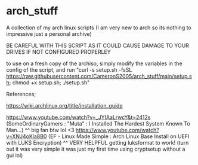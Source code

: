 # arch_stuff
A collection of my arch linux scripts (I am very new to arch so its nothing to impressive just a personal archive)

BE CAREFUL WITH THIS SCRIPT AS IT COULD CAUSE DAMAGE TO YOUR DRIVES IF NOT CONFIGURED PROPERLEY 

to use on a fresh copy of the archiso, simply modify the variables in the config of the script, and run "curl -s setup.sh -fsSL https://raw.githubusercontent.com/CameronS2005/arch_stuff/main/setup.sh; chmod +x setup.sh; ./setup.sh"

References;

https://wiki.archlinux.org/title/installation_guide

https://www.youtube.com/watch?v=_JYIAaLrwcY&t=2412s (SomeOrdinaryGamers : "Muta" : I Installed The Hardest System Known To Man...)
^^ big fan btw lol <3
https://www.youtube.com/watch?v=XNJ4oKla8B0 (EF - Linux Made Simple : Arch Linux Base Install on UEFI with LUKS Encryption)
^^ VERY HELPFUL getting luksformat to work! (turn out it was very simple it was just my first time using cryptsetup without a gui lol)
